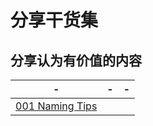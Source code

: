 # 分享干货集
## 分享认为有价值的内容
|- |- |- | 
|------------ | ------------- | ------------|
|[001 Naming Tips](/Share/001_Naming_Tips) |   |  |
